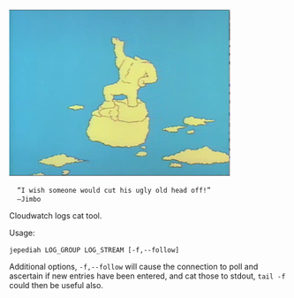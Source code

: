 ![statue](images/jepediah.png)
```
  “I wish someone would cut his ugly old head off!”
  ―Jimbo
```

Cloudwatch logs cat tool.

Usage:
```
jepediah LOG_GROUP LOG_STREAM [-f,--follow]
```

Additional options, `-f,--follow` will cause the connection to poll and ascertain if new entries have been entered, and cat those to stdout, `tail -f` could then be useful also.
